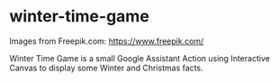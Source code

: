 # winter-time-game

Images from Freepik.com: https://www.freepik.com/

Winter Time Game is a small Google Assistant Action using Interactive Canvas to display some Winter and Christmas facts.